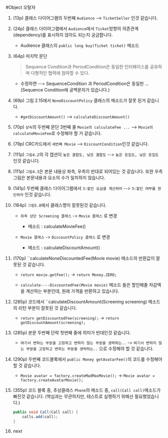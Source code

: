#Object 오탈자

1. (13p) 클래스 다이어그램의 두번째 ``Audience`` --> ``TicketSeller`` 인것 같습니다.


1. (24p) 클래스 다이어그램에서 ``Audience``에서 ``Ticket``방향의 의존관계(dependency)를 표시하지 않아도 되는지 궁금합니다.

	* Audience 클래스의 ``public long buy(Ticket ticket)`` 메소드
	
	
1. (64p) 마지막 문단 

	> Sequence Condition과 PeriodCondition은 동일한 인터페이스를 공유하며 다형적인 협력에 참여할 수 있다.

	* 수정하면 --> SequenceCondition 과 PeriodCondition은 동일한 ... 
	(Sequence Condition에 공백문자가 있습니다.)


1. (69p) 그림 2.15에서 ``NoneDiscountPolicy`` 클래스의 메소드가 잘못 된거 같습니다.

	* ``#getDiscountAmount()`` --> ``calculateDiscountAmount()``

	
1. (70p) ``상속``의 두번째 문단 3번째 줄 ``Movie의 calculateFee ...`` --> ``Movie의 calculateMovieFee``로 수정해야 할 거 같습니다.


1. (79p) CRC카드에서 ``세번째 Movie`` --> ``DiscountCondition``인것 같습니다.


1. (111p) ``그림4.2``의 각 캡션이 ``높은 결합도, 낮은 결합도`` --> ``높은 응집도, 낮은 응집도`` 인것 같습니다.


1. (111p) ``그림4.3``은 본문 내용상 좌측, 우측이 반대로 되어있는 것 같습니다. 또한 우측 그림은 본문내용과 요소의 수가 일치하지 않습니다.


1. (141p) 두번째 클래스 다이어그램에서 ``3:할인 요금을 계산하라`` --> ``3:할인 여부를 판단하라`` 인것 같습니다.


1. (164p) ``그림5.8``에서 클래스명이 잘못된것 같습니다.

	* ``좌측 상단 Screening 클래스`` -> ``Movie 클래스`` 로 변경
	
		* 메소드 : calculateMovieFee()
	
	* ``Movie 클래스`` -> ``DiscountPolicy 클래스`` 로 변경
	
		* 메소드 : calculateDiscountAmount()
		
		
1. (170p) ``calculateNoneDiscountedFee(Movie movie) 메소드의 반환값이 잘못된 것 같습니다.

	* ``return movie.getFee();`` -> ``return Money.ZERO;``
	
	* ``calculate----DiscountedFee(Movie movie)`` 메소드 들은 할인해줄 차감액을 계산하는 부분인데, 원래 가격을 반환하고 있습니다.
	
	
1. (285p) 코드에서 ``calculateDiscountAmount(Screening screening) 메소드의 리턴 부분이 잘못된 것 같습니다.

	* ``return getDiscountedFee(screening);`` -> ``return getDiscountAmount(screening);``
	
	
1. (285p) 본문 두번째 단락 첫번째 줄에 의미가 반대인것 같습니다.

	* ``여기서 변하는 부분을 고정하고 변하지 않는 부분을 생략하는..`` -> ``여기서 변하지 않는 부분을 고정하고 변하는 부분을 생략하는..`` 으로 수정해야 할 것 같습니다.
	
	
1. (290p) 두번째 코드블록에서 ``public Money getAvatarFee()``의 코드를 수정해야 할 것 같습니다.

	* ``Movie avatar = factory.createMadMaxMovie();`` -> ``Movie avatar = factory.createAvatarMovie();``
	
	
1. (355p) 코드 블록 중, 추상클래스 ``Phone``의 메소드 중, ``call(Call call)``메소드가 빠진것 같습니다. (핵심과는 무관하지만, 테스트로 실행하기 위해선 필요했었습니다.)

	```java
	public void Call(Call call) {
		calls.add(call);
	}
	```
	
	
1. next
